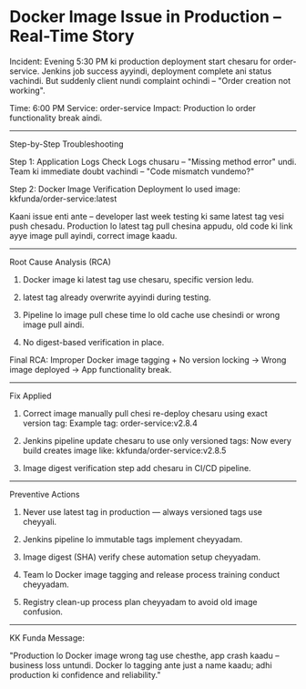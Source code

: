 Docker Image Issue in Production – Real-Time Story
=================================================

Incident:
Evening 5:30 PM ki production deployment start chesaru for order-service.
Jenkins job success ayyindi, deployment complete ani status vachindi.
But suddenly client nundi complaint ochindi – "Order creation not working".

Time: 6:00 PM
Service: order-service
Impact: Production lo order functionality break aindi.


---

Step-by-Step Troubleshooting

Step 1: Application Logs Check
Logs chusaru – "Missing method error" undi.
Team ki immediate doubt vachindi – "Code mismatch vundemo?"

Step 2: Docker Image Verification
Deployment lo used image: kkfunda/order-service:latest

Kaani issue enti ante – developer last week testing ki same latest tag vesi push chesadu.
Production lo latest tag pull chesina appudu, old code ki link ayye image pull ayindi, correct image kaadu.


---

Root Cause Analysis (RCA)

1. Docker image ki latest tag use chesaru, specific version ledu.


2. latest tag already overwrite ayyindi during testing.


3. Pipeline lo image pull chese time lo old cache use chesindi or wrong image pull aindi.


4. No digest-based verification in place.



Final RCA:
Improper Docker image tagging + No version locking → Wrong image deployed → App functionality break.


---

Fix Applied

1. Correct image manually pull chesi re-deploy chesaru using exact version tag: Example tag: order-service:v2.8.4


2. Jenkins pipeline update chesaru to use only versioned tags: Now every build creates image like: kkfunda/order-service:v2.8.5


3. Image digest verification step add chesaru in CI/CD pipeline.




---

Preventive Actions

1. Never use latest tag in production — always versioned tags use cheyyali.


2. Jenkins pipeline lo immutable tags implement cheyyadam.


3. Image digest (SHA) verify chese automation setup cheyyadam.


4. Team lo Docker image tagging and release process training conduct cheyyadam.


5. Registry clean-up process plan cheyyadam to avoid old image confusion.




---

KK Funda Message:

"Production lo Docker image wrong tag use chesthe, app crash kaadu – business loss untundi.
Docker lo tagging ante just a name kaadu; adhi production ki confidence and reliability."
